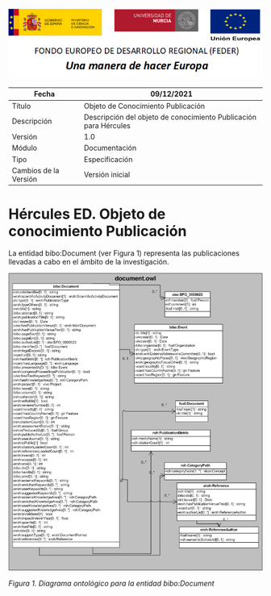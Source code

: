 ![](../../Docs/media/CabeceraDocumentosMD.png)

| Fecha         | 09/12/2021                                                   |
| ------------- | ------------------------------------------------------------ |
|Título|Objeto de Conocimiento Publicación| 
|Descripción|Descripción del objeto de conocimiento Publicación para Hércules|
|Versión|1.0|
|Módulo|Documentación|
|Tipo|Especificación|
|Cambios de la Versión|Versión inicial|

# Hércules ED. Objeto de conocimiento Publicación

La entidad bibo:Document (ver Figura 1) representa las publicaciones llevadas a cabo en el ámbito de la investigación.


![](../../Docs/media/ObjetosDeConocimiento/Document.png)

*Figura 1. Diagrama ontológico para la entidad bibo:Document*
